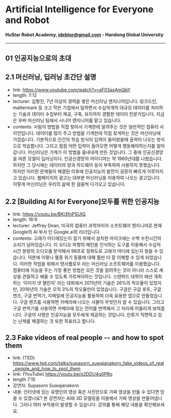
# Artificial Intelligence for Everyone and Robot
#### HuStar Robot Academy, idebtor@gmail.com - Handong Global University
-------------------------------

## 01 인공지능으로의 초대

## 2.1 머신러닝, 딥러닝 초간단 설명

- link: https://www.youtube.com/watch?v=aF03asAmQbY
- length: 7:12
- lecturer: 김형진, 7년 이상의 경력을 쌓은 머신러닝 엔지니어입니다. 링크드인, mattermark 등 크고 작은 기업에서 일하면서 수십억개의 대규모 데이터를 처리하는 기술과 데이터 수집부터 제공, 구축, 유지까지 경험한 데이터 전문가입니다. 지금은 우버 머신러닝 팀에서 시니어 엔지니어를 맡고 있습니다.
- contents: 사람이 방법을 직접 찾아서 기계한테 알려주는 것은 일반적인 컴퓨터 사이언입니다. 데이터를 많이 주고 방법을 기계한테 직접 찾게하는 것은 머신러닝에 가깝습니다. 기본적으로 인간의 학습 방식이 입력이 들어왔을때 출력이 나오는 방식으로 학습합니다. 그리고 점점 어떤 입력이 들어오면 어떻게 행동해야하는지를 알아갑니다. 머신러닝은 기계가 이 방법을 흉내내게 만든 것입니다. 그 중에 인공신경망을 따른 모델이 딥러닝이다. 인공신경망의 아이디어는 약 1960년대쯤 나왔습니다. 하지만 그 당시에는 데이터의 양과 하드웨어 등이 부족하여 사용하지 못했습니다. 하지만 이러한 문제들이 해결된 이후에 인공지능의 발전이 굉장히 빠르게 이루어지고 있습니다. 웹페이지의 광고는 대부분 머신러닝을 이용하여 나오는 광고입니다. 이렇게 머신러닝은 우리의 삶에 한 걸음씩 다가오고 있습니다.

## 2.2 [Building AI for Everyone]모두를 위한 인공지능

- link: https://youtu.be/BKj3fnPSUIQ
- length: 16:9
- lecturer: Jeffrey Dean, 미국의 컴퓨터 과학자이자 소프트웨어 엔지니어로 현재 Google의 AI 부서 인 Google.ai의 리더입니다.
- contents: 고래가 어디에있는지 알기 위해서 설치한 마이크에는 수백 수천시간의 소리가 남아있습니다. 이 오디오 파형의 패턴을 인식하는 도구를 이용해서 수십억 시간 분량의 오디오를 분석해서 98프로 정화도로 고래가 어디에 있는지 찾을 수 있습니다. 덕분에 이렇나 멸종 위기 동물에 대해 훨씬 더 잘 이해할 수 있게 되었습니다. 이러한 작업을 위해서 탠서플로우 라는 머신러닝 소프트웨어를 이용했습니다. 컴퓨터에 지능을 주는 가장 좋은 방법은 모든 것을 알려주는 것이 아니라 스스로 세상을 관찰하고 배울 수 있도록 가르쳐야하는 것입니다. 스탠퍼드 대학이 매년 개최하는 ‘이미지 넷 챌린지’ 라는 대회에서 2011년의 기술은 26%의 착오율이 있었지만, 2016년의 기술은 오직 3%의 착오율만이 있었습니다. 구글은 구글 포토, 구글 렌즈, 구글 번역기, 지메일에 인공지능을 활용하여 더욱 유용한 앱으로 만들었습니다. 구글 렌즈를 사용하면 카메라에 나오는 사물이 무엇인지 알 수 있습니다. 그리고 구글 번역기를 사용하면 카메라에 있는 언어를 번역해서 그 자리에 어울리게 보여줍니다. 구글의 사명은 인공지능을 모두에게 제공하는 것입니다. 인류가 직면하고 있는 난제를 해결하는 것 또한 목표라고 합니다.

## 2.3 Fake videos of real people -- and how to spot them

- link: (TED) https://www.ted.com/talks/supasorn_suwajanakorn_fake_videos_of_real_people_and_how_to_spot_them
- link: (YouTube) https://youtu.be/o2DDU4g0PRo
- length 7:15
- 강연자: Supasorn Suwajanakorn
- 내용: 인터넷에 있는 유명인의 영상 혹은 사진만으로 가짜 영상을 만들 수 있다면 믿을 수 있겠나요? 본 강연자는 AI와 3D 모델링을 이용해서 가짜 영상을 만들어냅니다. 그러나 여러 부작용이 발생할 수 있습니다. 강의를 통해 해당 내용을 확인해보세요.
